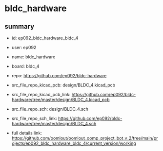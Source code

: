 # bldc_hardware
 
## summary 
* id: ep092_bldc_hardware_bldc_4
* user: ep092
* name: bldc_hardware
* board: bldc_4
* repo: https://github.com/ep092/bldc-hardware
* src_file_repo_kicad_pcb: design/BLDC_4.kicad_pcb
* src_file_repo_kicad_pcb_link: https://github.com/ep092/bldc-hardware/tree/master/design/BLDC_4.kicad_pcb


* src_file_repo_sch: design/BLDC_4.sch
* src_file_repo_sch_link: https://github.com/ep092/bldc-hardware/tree/master/design/BLDC_4.sch
* full details link: https://github.com/oomlout/oomlout_oomp_project_bot_v_2/tree/main/projects/ep092_bldc_hardware_bldc_4/current_version/working  







